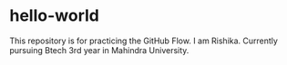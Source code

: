 # hello-world
This repository is for practicing the GitHub Flow.
I am Rishika. Currently pursuing Btech 3rd year in Mahindra University.
